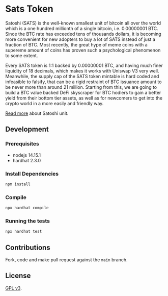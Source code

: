 # Sats Token

Satoshi (SATS) is the well-known smallest unit of bitcoin all over the world which is a one hundred millionth of a single bitcoin, i.e. 0.00000001 BTC. Since the BTC rate has exceeded tens of thousands dollars, it is becoming more convenient for new adopters to buy a lot of SATS instead of just a fraction of BTC. Most recently, the great hype of meme coins with a supereme amount of coins has proven such a psychological phenomenon to some extent.

Every SATS token is 1:1 backed by 0.00000001 BTC, and having much finer liquidity of 18 decimals, which makes it works with Uniswap V3 very well. Meanwhile, the supply cap of the SATS token mintable is hard coded and infeasible to falsify, that can be a rigid restraint of BTC issuance amount to be never more than around 21 million. Starting from this, we are going to build a BTC value backed DeFi skyscraper for BTC hodlers to gain a better yield from their bottom tier assets, as well as for newcomers to get into the crypto world in a more easily and friendly way.

[Read more](https://en.bitcoin.it/wiki/Satoshi_(unit)) about Satoshi unit. 

## Development

### Prerequisites

- nodejs 14.15.1
- hardhat 2.3.0

### Install Dependencies

```bash
npm install
```

### Compile

```bash
npx hardhat compile
```

### Running the tests

```bash
npx hardhat test
```

## Contributions

Fork, code and make pull request against the `main` branch.

## License

[GPL v3](LICENSE).
